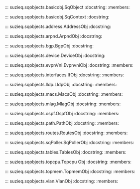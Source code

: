 ::: suzieq.sqobjects.basicobj.SqObject
    :docstring:
    :members:
    
::: suzieq.sqobjects.basicobj.SqContext
    :docstring:
    
::: suzieq.sqobjects.address.AddressObj
    :docstring:

::: suzieq.sqobjects.arpnd.ArpndObj
    :docstring:

::: suzieq.sqobjects.bgp.BgpObj
    :docstring:

::: suzieq.sqobjects.device.DeviceObj
    :docstring:

::: suzieq.sqobjects.evpnVni.EvpnvniObj
    :docstring:
    :members:

::: suzieq.sqobjects.interfaces.IfObj
    :docstring:
    :members:

::: suzieq.sqobjects.lldp.LldpObj
    :docstring:
    :members:

::: suzieq.sqobjects.macs.MacsObj
    :docstring:
    :members:

::: suzieq.sqobjects.mlag.MlagObj
    :docstring:
    :members:

::: suzieq.sqobjects.ospf.OspfObj
    :docstring:
    :members:

::: suzieq.sqobjects.path.PathObj
    :docstring:
    :members:

::: suzieq.sqobjects.routes.RoutesObj
    :docstring:
    :members:

::: suzieq.sqobjects.sqPoller.SqPollerObj
    :docstring:
    :members:

::: suzieq.sqobjects.tables.TablesObj
    :docstring:
    :members:

::: suzieq.sqobjects.topcpu.Topcpu
Obj
    :docstring:
    :members:

::: suzieq.sqobjects.topmem.TopmemObj
    :docstring:
    :members:

::: suzieq.sqobjects.vlan.VlanObj
    :docstring:
    :members:


